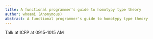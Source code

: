 ```yaml
---
title: A functional programmer's guide to homotypy type theory
author: whoami (Anonymous)
abstract: A functional programmer's guide to homotypy type theory
---
```


Talk at ICFP at 0915-1015 AM
